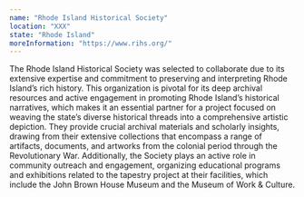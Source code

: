 ```yaml
---
name: "Rhode Island Historical Society"
location: "XXX"
state: "Rhode Island"
moreInformation: "https://www.rihs.org/"
---
```


The Rhode Island Historical Society was selected to collaborate due to
its extensive expertise and commitment to preserving and interpreting
Rhode Island’s rich history. This organization is pivotal for its deep
archival resources and active engagement in promoting Rhode Island’s
historical narratives, which makes it an essential partner for a
project focused on weaving the state’s diverse historical threads into
a comprehensive artistic depiction. They provide crucial archival
materials and scholarly insights, drawing from their extensive
collections that encompass a range of artifacts, documents, and
artworks from the colonial period through the Revolutionary War.
Additionally, the Society plays an active role in community outreach
and engagement, organizing educational programs and exhibitions related
to the tapestry project at their facilities, which include the John
Brown House Museum and the Museum of Work & Culture.
